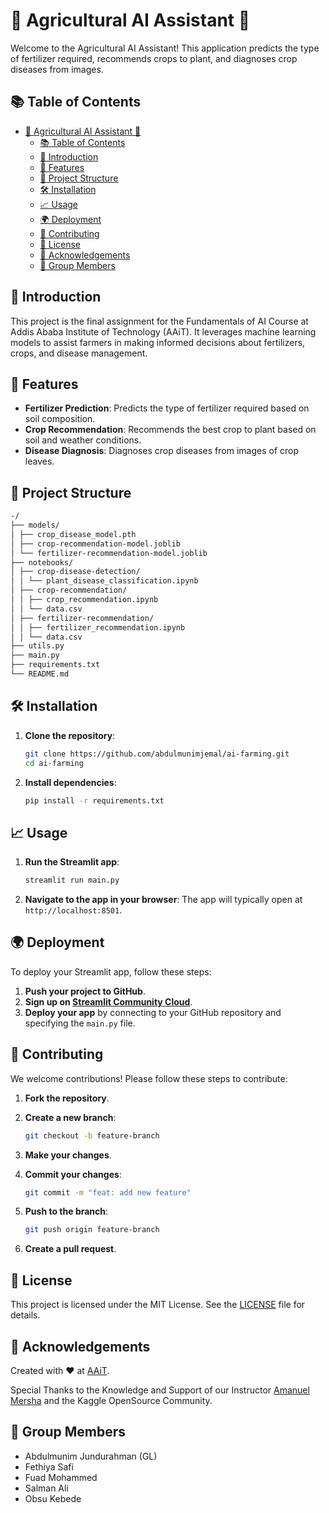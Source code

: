 # 🌾 Agricultural AI Assistant 🌿

Welcome to the Agricultural AI Assistant! This application predicts the type of fertilizer required, recommends crops to plant, and diagnoses crop diseases from images.

## 📚 Table of Contents

- [🌾 Agricultural AI Assistant 🌿](#-agricultural-ai-assistant-)
  - [📚 Table of Contents](#-table-of-contents)
  - [🌟 Introduction](#-introduction)
  - [🚀 Features](#-features)
  - [📂 Project Structure](#-project-structure)
  - [🛠️ Installation](#️-installation)
  - [📈 Usage](#-usage)
  - [🌍 Deployment](#-deployment)
  - [🤝 Contributing](#-contributing)
  - [📝 License](#-license)
  - [💬 Acknowledgements](#-acknowledgements)
  - [👥 Group Members](#-group-members)

## 🌟 Introduction

This project is the final assignment for the Fundamentals of AI Course at Addis Ababa Institute of Technology (AAiT). It leverages machine learning models to assist farmers in making informed decisions about fertilizers, crops, and disease management.

## 🚀 Features

- **Fertilizer Prediction**: Predicts the type of fertilizer required based on soil composition.
- **Crop Recommendation**: Recommends the best crop to plant based on soil and weather conditions.
- **Disease Diagnosis**: Diagnoses crop diseases from images of crop leaves.

## 📂 Project Structure

```markdown
-/
├── models/
│ ├── crop_disease_model.pth
│ ├── crop-recommendation-model.joblib
│ └── fertilizer-recommendation-model.joblib
├── notebooks/
│ ├── crop-disease-detection/
│ │ └── plant_disease_classification.ipynb
│ ├── crop-recommendation/
│ │ ├── crop_recommendation.ipynb
│ │ └── data.csv
│ ├── fertilizer-recommendation/
│ │ ├── fertilizer_recommendation.ipynb
│ │ └── data.csv
├── utils.py
├── main.py
├── requirements.txt
└── README.md
```

## 🛠️ Installation

1. **Clone the repository**:

   ```bash
   git clone https://github.com/abdulmunimjemal/ai-farming.git
   cd ai-farming
   ```

2. **Install dependencies**:
   ```bash
   pip install -r requirements.txt
   ```

## 📈 Usage

1. **Run the Streamlit app**:

   ```bash
   streamlit run main.py
   ```

2. **Navigate to the app in your browser**: The app will typically open at `http://localhost:8501`.

## 🌍 Deployment

To deploy your Streamlit app, follow these steps:

1. **Push your project to GitHub**.
2. **Sign up on [Streamlit Community Cloud](https://streamlit.io/cloud)**.
3. **Deploy your app** by connecting to your GitHub repository and specifying the `main.py` file.

## 🤝 Contributing

We welcome contributions! Please follow these steps to contribute:

1. **Fork the repository**.
2. **Create a new branch**:

   ```bash
   git checkout -b feature-branch
   ```

3. **Make your changes**.
4. **Commit your changes**:

   ```bash
   git commit -m "feat: add new feature"
   ```

5. **Push to the branch**:

   ```bash
   git push origin feature-branch
   ```

6. **Create a pull request**.

## 📝 License

This project is licensed under the MIT License. See the [LICENSE](LICENSE) file for details.

## 💬 Acknowledgements

Created with ❤️ at [AAiT](https://www.aait.edu.et/).

Special Thanks to the Knowledge and Support of our Instructor [Amanuel Mersha](https://www.linkedin.com/in/leobitz/) and the Kaggle OpenSource Community.

## 👥 Group Members

- Abdulmunim Jundurahman (GL)
- Fethiya Safi
- Fuad Mohammed
- Salman Ali
- Obsu Kebede
